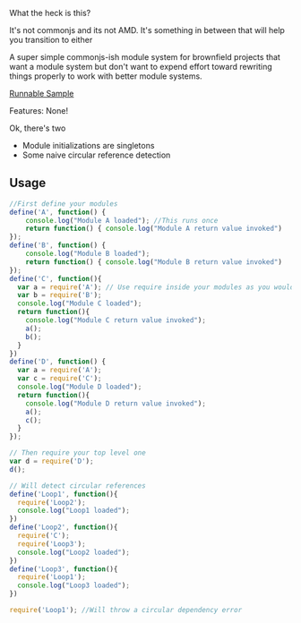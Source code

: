 What the heck is this?

It's not commonjs and its not AMD. It's something in between that will help you transition to either

A super simple commonjs-ish module system for brownfield projects that want a module system
but don't want to expend effort toward rewriting things properly to work with better module systems.

[Runnable Sample](http://jsbin.com/tiriz/8/edit?js,console)

Features: None! 

Ok, there's two
  * Module initializations are singletons
  * Some naive circular reference detection

## Usage

```javascript
//First define your modules
define('A', function() {
	console.log("Module A loaded"); //This runs once
	return function() { console.log("Module A return value invoked")	}  //Return the module that you want
});
define('B', function() {
	console.log("Module B loaded");
	return function() { console.log("Module B return value invoked")	}  
});
define('C', function(){
  var a = require('A'); // Use require inside your modules as you would with commonjs
  var b = require('B');
  console.log("Module C loaded");
  return function(){
	console.log("Module C return value invoked");
	a();
	b();
  }
})
define('D', function() {
  var a = require('A');
  var c = require('C');
  console.log("Module D loaded");
  return function(){
	console.log("Module D return value invoked");
	a();
    c();
  }
});

// Then require your top level one
var d = require('D');
d();

// Will detect circular references
define('Loop1', function(){
  require('Loop2');
  console.log("Loop1 loaded");
})
define('Loop2', function(){
  require('C');
  require('Loop3');
  console.log("Loop2 loaded");
})
define('Loop3', function(){
  require('Loop1');
  console.log("Loop3 loaded");
})

require('Loop1'); //Will throw a circular dependency error
```
